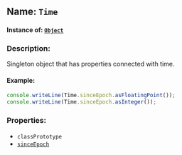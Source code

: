 ## Name: `Time`

#### Instance of: [`Object`](Object.md)

### Description:

Singleton object that has properties 
connected with time.

#### Example:

```js
console.writeLine(Time.sinceEpoch.asFloatingPoint());
console.writeLine(Time.sinceEpoch.asInteger());
```

### Properties:

- `classPrototype`
- [`sinceEpoch`](Time.sinceEpoch.md)


